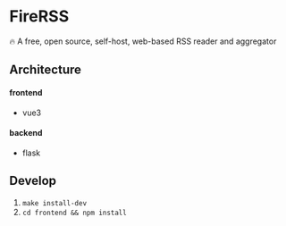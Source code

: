 # FireRSS
🔥 A free, open source, self-host, web-based RSS reader and aggregator

## Architecture
#### frontend
- vue3

#### backend
- flask

## Develop
1. `make install-dev`
2. `cd frontend && npm install`
